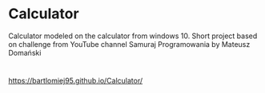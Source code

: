 # Calculator
Calculator modeled on the calculator from windows 10. Short project based on challenge from YouTube channel Samuraj Programowania by Mateusz Domański

#

https://bartlomiej95.github.io/Calculator/

